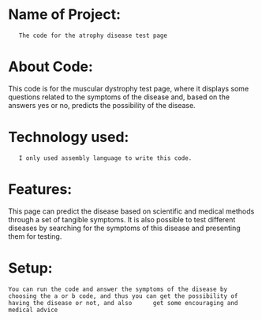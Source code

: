 # Name of Project:
       The code for the atrophy disease test page
# About Code:
This code is for the muscular dystrophy test page, where it displays some questions related to the symptoms of the disease and, based on the answers yes or no, predicts the possibility of the disease.
# Technology used:
       I only used assembly language to write this code.
# Features:
 This page can predict the disease based on scientific and medical methods through a set of tangible symptoms. It is also possible to test different diseases by searching for the symptoms of this disease and presenting them for testing.
 # Setup:
    You can run the code and answer the symptoms of the disease by choosing the a or b code, and thus you can get the possibility of having the disease or not, and also      get some encouraging and medical advice
